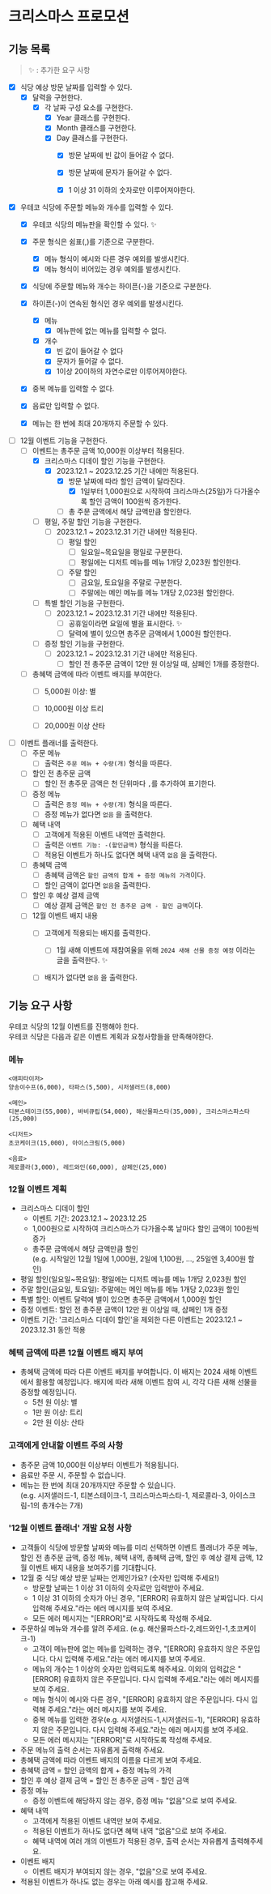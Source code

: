 # 크리스마스 프로모션
## 기능 목록
> ✨ : 추가한 요구 사항

- [X] 식당 예상 방문 날짜를 입력할 수 있다.
  - [X] 달력을 구현한다.
    - [X] 각 날짜 구성 요소를 구현한다.
      - [X] Year 클래스를 구현한다.
      - [X] Month 클래스를 구현한다.
      - [X] Day 클래스를 구현한다.
        - [X] 방문 날짜에 빈 값이 들어갈 수 없다.
        - [X] 방문 날짜에 문자가 들어갈 수 없다.
        - [X] 1 이상 31 이하의 숫자로만 이루어져야한다.


- [X] 우테코 식당에 주문할 메뉴와 개수를 입력할 수 있다.
  - [X] 우테코 식당의 메뉴판을 확인할 수 있다. ✨
  - [X] 주문 형식은 쉼표(,)를 기준으로 구분한다.
    - [X] 메뉴 형식이 예시와 다른 경우 예외를 발생시킨다.
    - [X] 메뉴 형식이 비어있는 경우 예외를 발생시킨다.
  - [X] 식당에 주문할 메뉴와 개수는 하이픈(-)을 기준으로 구분한다.
  - [X] 하이픈(-)이 연속된 형식인 경우 예외를 발생시킨다.
    - [X] 메뉴
      - [X] 메뉴판에 없는 메뉴를 입력할 수 없다.
    - [X] 개수 
      - [X] 빈 값이 들어갈 수 없다
      - [X] 문자가 들어갈 수 없다.
      - [X] 1이상 20이하의 자연수로만 이루어져야한다.
  - [X] 중복 메뉴를 입력할 수 없다.
  - [X] 음료만 입력할 수 없다.
  - [X] 메뉴는 한 번에 최대 20개까지 주문할 수 있다.


- [ ] 12월 이벤트 기능을 구현한다.
  - [ ] 이벤트는 총주문 금액 10,000원 이상부터 적용된다. 
    - [X] 크리스마스 디데이 할인 기능을 구현한다.
      - [X] 2023.12.1 ~ 2023.12.25 기간 내에만 적용된다.
        - [X] 방문 날짜에 따라 할인 금액이 달라진다.
          - [X] 1일부터 1,000원으로 시작하여 크리스마스(25일)가 다가올수록 할인 금액이 100원씩 증가한다.
        - [ ] 총 주문 금액에서 해당 금액만큼 할인한다.
    - [ ] 평일, 주말 할인 기능을 구현한다.
      - [ ] 2023.12.1 ~ 2023.12.31 기간 내에만 적용된다.
        - [ ] 평일 할인
          - [ ] 일요일~목요일을 평일로 구분한다.
          - [ ] 평일에는 디저트 메뉴를 메뉴 1개당 2,023원 할인한다.
        - [ ] 주말 할인
          - [ ] 금요일, 토요일을 주말로 구분한다.
          - [ ] 주말에는 메인 메뉴를 메뉴 1개당 2,023원 할인한다.
    - [ ] 특별 할인 기능을 구현한다.
      - [ ] 2023.12.1 ~ 2023.12.31 기간 내에만 적용된다.
        - [ ] 공휴일이라면 요일에 별을 표시한다. ✨
        - [ ] 달력에 별이 있으면 총주문 금액에서 1,000원 할인한다.
    - [ ] 증정 할인 기능을 구현한다.
      - [ ] 2023.12.1 ~ 2023.12.31 기간 내에만 적용된다.
        - [ ] 할인 전 총주문 금액이 12만 원 이상일 때, 샴페인 1개를 증정한다.
  - [ ] 총혜택 금액에 따라 이벤트 배지를 부여한다.
    - [ ] 5,000원 이상: 별
    - [ ] 10,000원 이상 트리
    - [ ] 20,000원 이상 산타


- [ ] 이벤트 플래너를 출력한다.
  - [ ] 주문 메뉴
    - [ ] 출력은 `주문 메뉴 + 수량(개)` 형식을 따른다.
  - [ ] 할인 전 총주문 금액
    - [ ] 할인 전 총주문 금액은 천 단위마다 `,`를 추가하여 표기한다.
  - [ ] 증정 메뉴 
    - [ ] 출력은 `증정 메뉴 + 수량(개)` 형식을 따른다. 
    - [ ] 증정 메뉴가 없다면 `없음` 을 출력한다.
  - [ ] 혜택 내역
    - [ ] 고객에게 적용된 이벤트 내역만 출력한다.
    - [ ] 출력은 `이벤트 기능: -(할인금액)` 형식을 따른다.
    - [ ] 적용된 이벤트가 하나도 없다면 혜택 내역 `없음` 을 출력한다.
  - [ ] 총혜택 금액
    - [ ] 총혜택 금액은 `할인 금액의 합계 + 증정 메뉴의 가격`이다.
    - [ ] 할인 금액이 없다면 `없음`을 출력한다. 
  - [ ] 할인 후 예상 결제 금액
    - [ ] 예상 결제 금액은 `할인 전 총주문 금액 - 할인 금액`이다.
  - [ ] 12월 이벤트 배지 내용
    - [ ] 고객에게 적용되는 배지를 출력한다.
      - [ ] 1월 새해 이벤트에 재참여율을 위해 `2024 새해 선물 증정 예정` 이라는 글을 출력한다. ✨ 
    - [ ] 배지가 없다면 `없음` 을 출력한다.
    
  

## 기능 요구 사항
우테코 식당의 12월 이벤트를 진행해야 한다. <br>
우테코 식당은 다음과 같은 이벤트 계획과 요청사항들을 만족해야한다.

### 메뉴
```
<애피타이저>
양송이수프(6,000), 타파스(5,500), 시저샐러드(8,000)

<메인>
티본스테이크(55,000), 바비큐립(54,000), 해산물파스타(35,000), 크리스마스파스타(25,000)

<디저트>
초코케이크(15,000), 아이스크림(5,000)

<음료>
제로콜라(3,000), 레드와인(60,000), 샴페인(25,000)
```

### 12월 이벤트 계획
- 크리스마스 디데이 할인
    - 이벤트 기간: 2023.12.1 ~ 2023.12.25
    - 1,000원으로 시작하여 크리스마스가 다가올수록 날마다 할인 금액이 100원씩 증가
    - 총주문 금액에서 해당 금액만큼 할인  
      (e.g. 시작일인 12월 1일에 1,000원, 2일에 1,100원, ..., 25일엔 3,400원 할인)
- 평일 할인(일요일~목요일): 평일에는 디저트 메뉴를 메뉴 1개당 2,023원 할인
- 주말 할인(금요일, 토요일): 주말에는 메인 메뉴를 메뉴 1개당 2,023원 할인
- 특별 할인: 이벤트 달력에 별이 있으면 총주문 금액에서 1,000원 할인
- 증정 이벤트: 할인 전 총주문 금액이 12만 원 이상일 때, 샴페인 1개 증정
- 이벤트 기간: '크리스마스 디데이 할인'을 제외한 다른 이벤트는 2023.12.1 ~ 2023.12.31 동안 적용

### 혜택 금액에 따른 12월 이벤트 배지 부여

- 총혜택 금액에 따라 다른 이벤트 배지를 부여합니다. 이 배지는 2024 새해 이벤트에서 활용할 예정입니다.
  배지에 따라 새해 이벤트 참여 시, 각각 다른 새해 선물을 증정할 예정입니다.
    - 5천 원 이상: 별
    - 1만 원 이상: 트리
    - 2만 원 이상: 산타

### 고객에게 안내할 이벤트 주의 사항

- 총주문 금액 10,000원 이상부터 이벤트가 적용됩니다.
- 음료만 주문 시, 주문할 수 없습니다.
- 메뉴는 한 번에 최대 20개까지만 주문할 수 있습니다.  
  (e.g. 시저샐러드-1, 티본스테이크-1, 크리스마스파스타-1, 제로콜라-3, 아이스크림-1의 총개수는 7개)

### '12월 이벤트 플래너' 개발 요청 사항

- 고객들이 식당에 방문할 날짜와 메뉴를 미리 선택하면 이벤트 플래너가 주문 메뉴, 할인 전 총주문 금액, 증정 메뉴, 혜택 내역, 총혜택 금액, 할인 후 예상 결제 금액, 12월 이벤트 배지 내용을 보여주기를 기대합니다.
- 12월 중 식당 예상 방문 날짜는 언제인가요? (숫자만 입력해 주세요!)
    - 방문할 날짜는 1 이상 31 이하의 숫자로만 입력받아 주세요.
    - 1 이상 31 이하의 숫자가 아닌 경우, "[ERROR] 유효하지 않은 날짜입니다. 다시 입력해 주세요."라는 에러 메시지를 보여 주세요.
    - 모든 에러 메시지는 "[ERROR]"로 시작하도록 작성해 주세요.
- 주문하실 메뉴와 개수를 알려 주세요. (e.g. 해산물파스타-2,레드와인-1,초코케이크-1)
    - 고객이 메뉴판에 없는 메뉴를 입력하는 경우, "[ERROR] 유효하지 않은 주문입니다. 다시 입력해 주세요."라는 에러 메시지를 보여 주세요.
    - 메뉴의 개수는 1 이상의 숫자만 입력되도록 해주세요. 이외의 입력값은 "[ERROR] 유효하지 않은 주문입니다. 다시 입력해 주세요."라는 에러 메시지를 보여 주세요.
    - 메뉴 형식이 예시와 다른 경우, "[ERROR] 유효하지 않은 주문입니다. 다시 입력해 주세요."라는 에러 메시지를 보여 주세요.
    - 중복 메뉴를 입력한 경우(e.g. 시저샐러드-1,시저샐러드-1), "[ERROR] 유효하지 않은 주문입니다. 다시 입력해 주세요."라는 에러 메시지를 보여 주세요.
    - 모든 에러 메시지는 "[ERROR]"로 시작하도록 작성해 주세요.
- 주문 메뉴의 출력 순서는 자유롭게 출력해 주세요.
- 총혜택 금액에 따라 이벤트 배지의 이름을 다르게 보여 주세요.
- 총혜택 금액 = 할인 금액의 합계 + 증정 메뉴의 가격
- 할인 후 예상 결제 금액 = 할인 전 총주문 금액 - 할인 금액
- 증정 메뉴
    - 증정 이벤트에 해당하지 않는 경우, 증정 메뉴 "없음"으로 보여 주세요.
- 혜택 내역
    - 고객에게 적용된 이벤트 내역만 보여 주세요.
    - 적용된 이벤트가 하나도 없다면 혜택 내역 "없음"으로 보여 주세요.
    - 혜택 내역에 여러 개의 이벤트가 적용된 경우, 출력 순서는 자유롭게 출력해주세요.
- 이벤트 배지
    - 이벤트 배지가 부여되지 않는 경우, "없음"으로 보여 주세요.
- 적용된 이벤트가 하나도 없는 경우는 아래 예시를 참고해 주세요.
